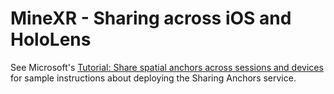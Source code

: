 # MineXR - Sharing across iOS and HoloLens

See Microsoft's [Tutorial: Share spatial anchors across sessions and devices](https://learn.microsoft.com/en-us/azure/spatial-anchors/tutorials/tutorial-share-anchors-across-devices?tabs=azure-portal%2CVS%2CUnityHoloLens) for sample instructions about deploying the Sharing Anchors service.